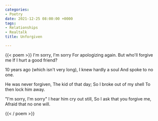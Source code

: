 ```yaml
---
categories:
- Poetry
date: 2021-12-25 08:00:00 +0000
tags:
- Relationships
- Realtalk
title: Unforgiven

---
```

{{< poem >}}
I'm sorry, I'm sorry
For apologizing again.
But who'll forgive me
If I hurt a good friend?

10 years ago 
(which isn't very long),
I knew hardly a soul
And spoke to no one.

He was never forgiven,
The kid of that day;
So I broke out of my shell
To then lock him away.

"I'm sorry, I'm sorry"
I hear him cry out still,
So I ask that you forgive me,
Afraid that no one will.

{{< / poem >}}